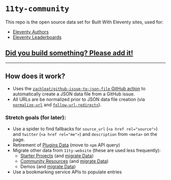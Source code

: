 # `11ty-community`

This repo is the open source data set for Built With Eleventy sites, used for:

  * [Eleventy Authors](https://www.11ty.dev/authors/)
  * [Eleventy Leaderboards](https://www.11ty.dev/speedlify/)

## [Did you build something? Please add it!](https://github.com/11ty/11ty-community/issues/new/choose)


---

## How does it work?

* Uses the [`zachleat/github-issue-to-json-file` GitHub action](https://github.com/zachleat/github-issue-to-json-file) to automatically create a JSON data file from a GitHub issue.
* All URLs are be normalized prior to JSON data file creation (via [`normalize-url`](https://www.npmjs.com/package/normalize-url) and [`follow-url-redirects`](https://www.npmjs.com/package/follow-url-redirects)).

### Stretch goals (for later):

* Use a spider to find fallbacks for `source_url` (`<a href rel="source">`) and `twitter` (`<a href rel="me">`) and `description` from `<meta>` on the page.
* Retirement of [Plugins Data](https://github.com/11ty/11ty-website/tree/master/src/_data/plugins) (move to `npm` API query)
* Migrate other data from `11ty-website` (these are used less frequently):
  * [Starter Projects](https://www.11ty.dev/docs/starter/) (and [migrate Data](https://github.com/11ty/11ty-website/tree/master/src/_data/starters))
  * [Community Resources](https://www.11ty.dev/docs/getting-started/#continue-learning) (and [migrate Data](https://github.com/11ty/11ty-website/tree/master/src/_data/community))
  * Demos (and [migrate Data](https://github.com/11ty/11ty-website/tree/master/src/_data/demos))
* Use a bookmarking service APIs to populate entries